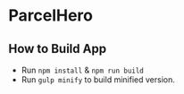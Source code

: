 # ParcelHero

## How to Build App

- Run `npm install` & `npm run build`
- Run `gulp minify` to build minified version.